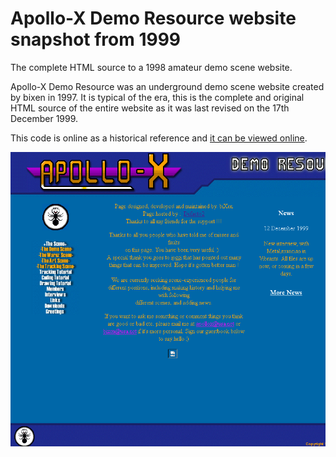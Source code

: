 # Apollo-X Demo Resource website snapshot from 1999

The complete HTML source to a 1998 amateur demo scene website.

Apollo-X Demo Resource was an underground demo scene website created by bixen in 1997. It is typical of the era, this is the complete and original HTML source of the entire website as it was last revised on the 17th December 1999.

This code is online as a historical reference and [it can be viewed online](http://defacto2.net/wayback/apollo-x-demo-resources-1999-december-17/index.htm).

![Website screen shot](SCREEN.png)
